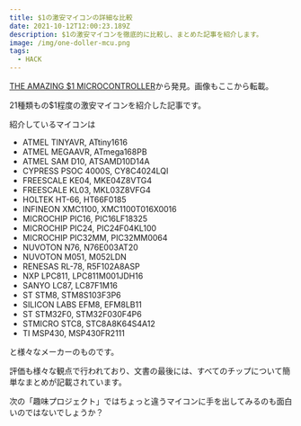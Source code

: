 ```yaml
---
title: $1の激安マイコンの詳細な比較
date: 2021-10-12T12:00:23.189Z
description: $1の激安マイコンを徹底的に比較し、まとめた記事を紹介します。
image: /img/one-doller-mcu.png
tags:
  - HACK
---
```

[THE AMAZING $1 MICROCONTROLLER](https://jaycarlson.net/microcontrollers/)から発見。画像もここから転載。

21種類もの$1程度の激安マイコンを紹介した記事です。

紹介しているマイコンは

- ATMEL TINYAVR, ATtiny1616
- ATMEL MEGAAVR, ATmega168PB
- ATMEL SAM D10, ATSAMD10D14A
- CYPRESS PSOC 4000S, CY8C4024LQI
- FREESCALE KE04, MKE04Z8VTG4
- FREESCALE KL03, MKL03Z8VFG4
- HOLTEK HT-66, HT66F0185
- INFINEON XMC1100, XMC1100T016X0016
- MICROCHIP PIC16, PIC16LF18325
- MICROCHIP PIC24, PIC24F04KL100
- MICROCHIP PIC32MM, PIC32MM0064
- NUVOTON N76, N76E003AT20
- NUVOTON M051, M052LDN
- RENESAS RL-78, R5F102A8ASP
- NXP LPC811, LPC811M001JDH16
- SANYO LC87, LC87F1M16
- ST STM8, STM8S103F3P6
- SILICON LABS EFM8, EFM8LB11
- ST STM32F0, STM32F030F4P6
- STMICRO STC8, STC8A8K64S4A12
- TI MSP430, MSP430FR2111

と様々なメーカーのものです。

評価も様々な観点で行われており、文書の最後には、すべてのチップについて簡単なまとめが記載されています。

次の「趣味プロジェクト」ではちょっと違うマイコンに手を出してみるのも面白いのではないでしょうか？
